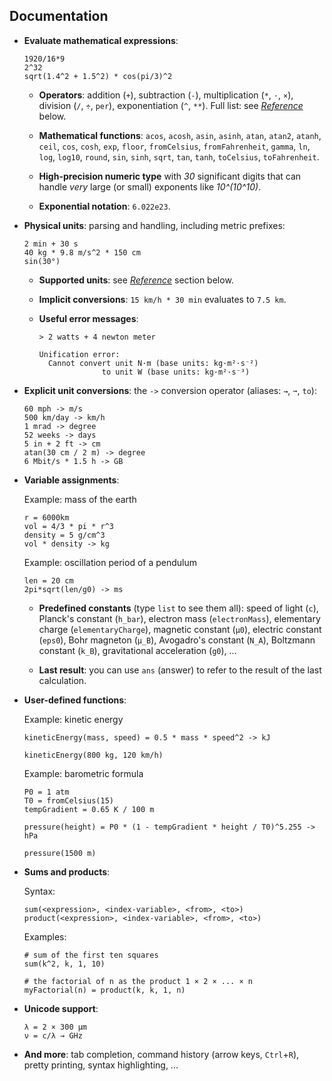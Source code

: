 Documentation
-------------

  - **Evaluate mathematical expressions**:

    ```
    1920/16*9
    2^32
    sqrt(1.4^2 + 1.5^2) * cos(pi/3)^2
    ```

    * **Operators**: addition (`+`), subtraction (`-`),
      multiplication (`*`, `·`, `×`), division (`/`, `÷`, `per`),
      exponentiation (`^`, `**`). Full list: see [*Reference*](#reference) below.

    * **Mathematical functions**: `acos`, `acosh`, `asin`, `asinh`, `atan`, `atan2`,
      `atanh`, `ceil`, `cos`, `cosh`, `exp`, `floor`, `fromCelsius`,
      `fromFahrenheit`, `gamma`, `ln`, `log`, `log10`, `round`, `sin`, `sinh`,
      `sqrt`, `tan`, `tanh`, `toCelsius`, `toFahrenheit`.

    * **High-precision numeric type** with *30* significant digits that can handle
      *very* large (or small) exponents like *10^(10^10)*.

    * **Exponential notation**: `6.022e23`.

  - **Physical units**: parsing and handling, including metric prefixes:

    ```
    2 min + 30 s
    40 kg * 9.8 m/s^2 * 150 cm
    sin(30°)
    ```

      * **Supported units**: see [*Reference*](#reference) section below.

      * **Implicit conversions**: `15 km/h * 30 min` evaluates to `7.5 km`.

      * **Useful error messages**:

        ```
        > 2 watts + 4 newton meter

        Unification error:
          Cannot convert unit N·m (base units: kg·m²·s⁻²)
                      to unit W (base units: kg·m²·s⁻³)
        ```

  - **Explicit unit conversions**: the `->` conversion operator (aliases: `→`, `➞`, `to`):

    ```
    60 mph -> m/s
    500 km/day -> km/h
    1 mrad -> degree
    52 weeks -> days
    5 in + 2 ft -> cm
    atan(30 cm / 2 m) -> degree
    6 Mbit/s * 1.5 h -> GB
    ```

  - **Variable assignments**:

    Example: mass of the earth
    ```
    r = 6000km
    vol = 4/3 * pi * r^3
    density = 5 g/cm^3
    vol * density -> kg
    ```

    Example: oscillation period of a pendulum
    ```
    len = 20 cm
    2pi*sqrt(len/g0) -> ms
    ```

      * **Predefined constants** (type `list` to see them all): speed of light (`c`),
        Planck's constant (`h_bar`), electron mass (`electronMass`), elementary charge
        (`elementaryCharge`), magnetic constant (`µ0`), electric constant (`eps0`),
        Bohr magneton (`µ_B`), Avogadro's constant (`N_A`), Boltzmann constant
        (`k_B`), gravitational acceleration (`g0`), ...

      * **Last result**: you can use `ans` (answer) to refer to the result of the
        last calculation.

  - **User-defined functions**:

    Example: kinetic energy
    ```
    kineticEnergy(mass, speed) = 0.5 * mass * speed^2 -> kJ

    kineticEnergy(800 kg, 120 km/h)
    ```

    Example: barometric formula
    ```
    P0 = 1 atm
    T0 = fromCelsius(15)
    tempGradient = 0.65 K / 100 m

    pressure(height) = P0 * (1 - tempGradient * height / T0)^5.255 -> hPa

    pressure(1500 m)
    ```

  - **Sums and products**:

    Syntax:
    ```
    sum(<expression>, <index-variable>, <from>, <to>)
    product(<expression>, <index-variable>, <from>, <to>)
    ```

    Examples:
    ```
    # sum of the first ten squares
    sum(k^2, k, 1, 10)

    # the factorial of n as the product 1 × 2 × ... × n
    myFactorial(n) = product(k, k, 1, n)
    ```

  - **Unicode support**:

    ```
    λ = 2 × 300 µm
    ν = c/λ → GHz
    ```

  - **And more**: tab completion, command history (arrow keys, `Ctrl`+`R`), pretty printing, syntax
    highlighting, ...
